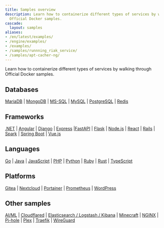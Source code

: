 ```yaml
---
title: Samples overview
description: Learn how to containerize different types of services by walking through
  Official Docker samples.
cascade:
  layout: samples
aliases:
- /en/latest/examples/
- /engine/examples/
- /examples/
- /samples/runnning_riak_service/
- /samples/apt-cacher-ng/
---
```


Learn how to containerize different types of services by walking through Official Docker samples.

## Databases
[MariaDB](databases/mariadb.md) \| [MongoDB](databases/mongodb.md) \| [MS-SQL](databases/ms-sql.md) \| [MySQL](databases/mysql.md) \| [PostgreSQL](databases/postgres.md) \| [Redis](databases/redis.md)

## Frameworks
[.NET](frameworks/dotnet.md) \| [Angular](frameworks/angular.md) \| [Django](frameworks/django.md) \| [Express](frameworks/express.md) \|[FastAPI](frameworks/fastapi.md) \| [Flask](frameworks/flask.md) \| [Node.js](frameworks/nodejs.md) \| [React](frameworks/react.md) \| [Rails](frameworks/rails.md) \| [Spark](frameworks/spark.md) \| [Spring Boot](frameworks/spring.md) \| [Vue.js](frameworks/vuejs.md)

## Languages
[Go](languages/go.md) \| [Java](languages/java.md) \| [JavaScript](languages/javascript.md) \| [PHP](languages/php.md) \| [Python](languages/python.md) \| [Ruby](languages/ruby.md) \| [Rust](languages/rust.md) \| [TypeScript](languages/typescript.md)

## Platforms
[Gitea](platforms/gitea.md) \| [Nextcloud](platforms/nextcloud.md) \| [Portainer](platforms/portainer.md) \|  [Prometheus](platforms/prometheus.md) \| [WordPress](platforms/wordpress.md)

## Other samples
[AI/ML](other/ai-ml.md) \| [Cloudflared](other/cloudflared.md) \| [Elasticsearch / Logstash / Kibana](other/elasticsearch.md) \| [Minecraft](other/minecraft.md) \| [NGINX](other/nginx.md) \| [Pi-hole](other/pi-hole.md) \| [Plex](other/plex.md) \| [Traefik](other/traefik.md) \| [WireGuard](other/wireguard.md)
